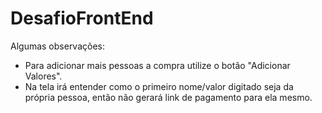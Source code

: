 # DesafioFrontEnd

Algumas observações:

 - Para adicionar mais pessoas a compra utilize o botão "Adicionar Valores".
 - Na tela irá entender como o primeiro nome/valor digitado seja da própria pessoa, então não gerará link de pagamento para ela mesmo.
 
